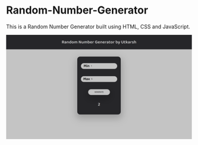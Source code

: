 # Random-Number-Generator
This is a Random Number Generator built using HTML, CSS and JavaScript.

![Random Word Generator](demo_screenshot.png)

